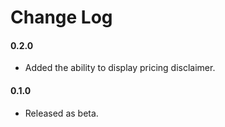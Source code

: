 # Change Log


#### 0.2.0
- Added the ability to display pricing disclaimer.

#### 0.1.0
- Released as beta.